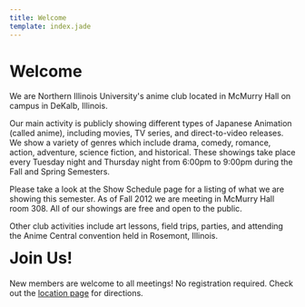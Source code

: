 ```yaml
---
title: Welcome
template: index.jade
---
```

<h1 class="page-header">Welcome</h1>
We are Northern Illinois University's anime club located in McMurry Hall on campus in DeKalb, Illinois.



Our main activity is publicly showing different types of Japanese Animation (called anime), including movies, TV series, and direct-to-video releases. We show a variety of genres which include drama, comedy, romance, action, adventure, science fiction, and historical. These showings take place every Tuesday night and Thursday night from 6:00pm to 9:00pm during the Fall and Spring Semesters.

Please take a look at the Show Schedule page for a listing of what we are showing this semester. As of Fall 2012 we are meeting in McMurry Hall room 308. All of our showings are free and open to the public.

Other club activities include art lessons, field trips, parties, and attending the Anime Central convention held in Rosemont, Illinois.

<h1 class="page-header" style="margin-top: 0.5em">Join Us!</h1>

New members are welcome to all meetings! No registration required. Check out the <a href="location.html">location page</a> for directions.